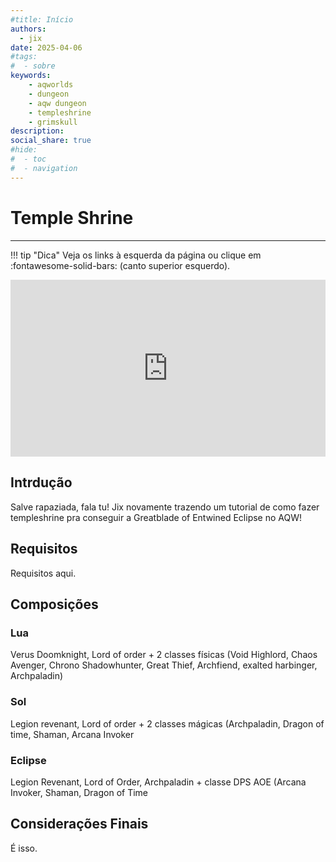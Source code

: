 ```yaml
---
#title: Início
authors:
  - jix
date: 2025-04-06
#tags:
#  - sobre
keywords:
    - aqworlds
    - dungeon
    - aqw dungeon
    - templeshrine
    - grimskull
description: 
social_share: true
#hide:
#  - toc
#  - navigation
---
```

# Temple Shrine
---
!!! tip "Dica"
    Veja os links à esquerda da página ou clique em :fontawesome-solid-bars: (canto superior esquerdo).

<div style="position: relative; width: 100%; padding-bottom: 56.25%; height: 0; overflow: hidden;">
  <iframe 
    src="https://www.youtube.com/embed/S5W-I2NS49E?si=TbOvatKVkrzLYMwz" 
    title="YouTube video player" 
    frameborder="0" 
    allow="accelerometer; autoplay; clipboard-write; encrypted-media; gyroscope; picture-in-picture; web-share" 
    referrerpolicy="strict-origin-when-cross-origin" 
    allowfullscreen 
    style="position: absolute; top: 0; left: 0; width: 100%; height: 100%;"
  ></iframe>
</div>

## Intrdução
Salve rapaziada, fala tu! Jix novamente trazendo um tutorial de como fazer templeshrine pra conseguir a Greatblade of Entwined Eclipse no AQW!

## Requisitos
Requisitos aqui.

## Composições

### Lua
Verus Doomknight, Lord of order + 2 classes físicas (Void Highlord, Chaos Avenger, Chrono Shadowhunter, Great Thief, Archfiend, exalted harbinger, Archpaladin)
### Sol
Legion revenant, Lord of order + 2 classes mágicas (Archpaladin, Dragon of time, Shaman, Arcana Invoker
### Eclipse
Legion Revenant, Lord of Order, Archpaladin + classe DPS AOE (Arcana Invoker, Shaman, Dragon of Time

## Considerações Finais
É isso.
